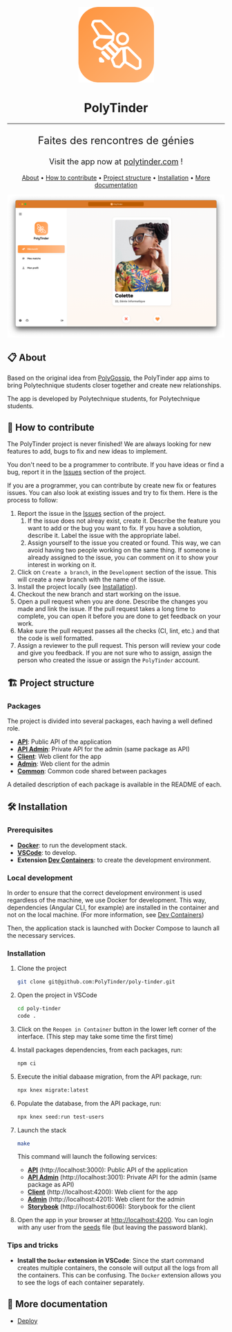 <p align="center">
    <img src="./assets/logo.svg" width="175">
</p>

<h1 style="border: none;" align="center">PolyTinder</h1>

<!-- <p align="center">
    <img src="https://img.shields.io/github/last-commit/PolyTinder/poly-tinder.svg">
    <img src="https://img.shields.io/github/downloads/PolyTinder/poly-tinder/total.svg">
    <img src="https://img.shields.io/github/contributors/PolyTinder/poly-tinder.svg">
</p>
<p align="center">
    <img src="https://img.shields.io/github/issues/PolyTinder/poly-tinder.svg">
    <img src="https://img.shields.io/github/issues-closed/PolyTinder/poly-tinder.svg">
    <img src="https://img.shields.io/github/issues-pr/PolyTinder/poly-tinder.svg">
    <img src="https://img.shields.io/github/issues-pr-closed/PolyTinder/poly-tinder.svg">
</p> -->

<hr>

<p style="font-size: 24px;" align="center">Faites des rencontres de génies</p>

<p style="font-size: 18px" align="center">Visit the app now at <a href="https://polytinder.com">polytinder.com</a> !</p>

<p align="center">
    <a href="#-about">About</a>
    <span>•</span>
    <a href="#-how-to-contribute">How to contribute</a>
    <span>•</span>
    <a href="#%EF%B8%8F-project-structure">Project structure</a>
    <span>•</span>
    <a href="#-installation">Installation</a>
    <span>•</span>
    <a href="#-more-documentation">More documentation</a>
</p>

![PolyTinder](./assets/preview.png)

## 📋 About

Based on the original idea from [PolyGossip](https://www.instagram.com/poly_gossip/), the PolyTinder app aims to bring Polytechnique students closer together and create new relationships.

The app is developed by Polytechnique students, for Polytechnique students.

## 💪 How to contribute

The PolyTinder project is never finished! We are always looking for new features to add, bugs to fix and new ideas to implement.

You don't need to be a programmer to contribute. If you have ideas or find a bug, report it in the [Issues]() section of the project.

If you are a programmer, you can contribute by create new fix or features issues. You can also look at existing issues and try to fix them. Here is the process to follow:

1. Report the issue in the [Issues]() section of the project.
    1. If the issue does not alreay exist, create it. Describe the feature you want to add or the bug you want to fix. If you have a solution, describe it. Label the issue with the appropriate label.
    2. Assign yourself to the issue you created or found. This way, we can avoid having two people working on the same thing. If someone is already assigned to the issue, you can comment on it to show your interest in working on it.
2. Click on `Create a branch`, in the `Development` section of the issue. This will create a new branch with the name of the issue.
3. Install the project locally (see [Installation](#-installation)).
4. Checkout the new branch and start working on the issue.
5. Open a pull request when you are done. Describe the changes you made and link the issue. If the pull request takes a long time to complete, you can open it before you are done to get feedback on your work.
6. Make sure the pull request passes all the checks (CI, lint, etc.) and that the code is well formatted.
7. Assign a reviewer to the pull request. This person will review your code and give you feedback. If you are not sure who to assign, assign the person who created the issue or assign the `PolyTinder` account.

## 🏗️ Project structure

### Packages

The project is divided into several packages, each having a well defined role.

- **[API](./packages/api)**: Public API of the application
- **[API Admin](./packages/api)**: Private API for the admin (same package as API)
- **[Client](./packages/client)**: Web client for the app
- **[Admin](./packages/admin)**: Web client for the admin
- **[Common](./packages/common)**: Common code shared between packages

A detailed description of each package is available in the README of each.

## 🛠 Installation

### Prerequisites

- **[Docker](https://www.docker.com/)**: to run the development stack.
- **[VSCode](https://code.visualstudio.com/)**: to develop.
- **Extension [Dev Containers](https://marketplace.visualstudio.com/items?itemName=ms-vscode-remote.remote-containers)**: to create the development environment.

### Local development

In order to ensure that the correct development environment is used regardless of the machine, we use Docker for development. This way, dependencies (Angular CLI, for example) are installed in the container and not on the local machine. (For more information, see [Dev Containers](https://code.visualstudio.com/docs/remote/containers))

Then, the application stack is launched with Docker Compose to launch all the necessary services.

### Installation

1. Clone the project

    ```bash
    git clone git@github.com:PolyTinder/poly-tinder.git
    ```

2. Open the project in VSCode

    ```bash
    cd poly-tinder
    code .
    ```

3. Click on the `Reopen in Container` button in the lower left corner of the interface. (This step may take some time the first time)

4. Install packages dependencies, from each packages, run:

    ```bash
    npm ci
    ```

5. Execute the initial dabaase migration, from the API package, run:

    ```bash
    npx knex migrate:latest
    ```

6. Populate the database, from the API package, run:

    ```bash
    npx knex seed:run test-users
    ```

7. Launch the stack

    ```bash
    make
    ```

    This command will launch the following services:
    - **[API](./packages/api)** (http://localhost:3000): Public API of the application
    - **[API Admin](./packages/api)** (http://localhost:3001): Private API for the admin (same package as API)
    - **[Client](./packages/client)** (http://localhost:4200): Web client for the app
    - **[Admin](./packages/admin)** (http://localhost:4201): Web client for the admin
    - **[Storybook](./packages/client)** (http://localhost:6006): Storybook for the client

8. Open the app in your browser at [http://localhost:4200](http://localhost:4200). You can login with any user from the [seeds](./packages/api/seeds/test-users.js) file (but leaving the password blank).

### Tips and tricks

- **Install the `Docker` extension in VSCode**: Since the start command creates multiple containers, the console will output all the logs from all the containers. This can be confusing. The `Docker` extension allows you to see the logs of each container separately.

## 📄 More documentation

- [Deploy](./docs/deploys.md)
